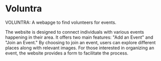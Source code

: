 # Voluntra
VOLUNTRA: A webapge to find volunteers for events.

The website is designed to connect individuals with various events happening in their area. It offers two main features: "Add an Event" and "Join an Event." By choosing to join an event, users can explore different places along with relevant images.
For those interested in organizing an event, the website provides a form to facilitate the process.
